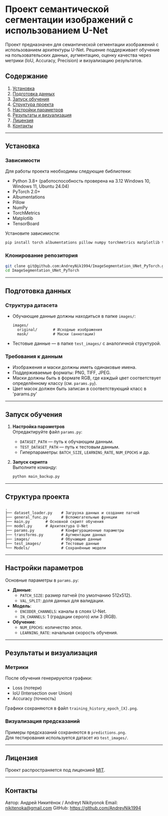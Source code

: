 # Проект семантической сегментации изображений с использованием U-Net

Проект предназначен для семантической сегментации изображений с использованием архитектуры U-Net. Решение поддерживает 
обучение на пользовательских данных, аугментацию, оценку качества через метрики (IoU, Accuracy, Precision) и визуализацию
результатов.

## Содержание
1. [Установка](#установка)
2. [Подготовка данных](#подготовка-данных)
3. [Запуск обучения](#запуск-обучения)
4. [Структура проекта](#структура-проекта)
5. [Настройки параметров](#настройки-параметров)
6. [Результаты и визуализация](#результаты-и-визуализация)
7. [Лицензия](#лицензия)
8. [Контакты](#контакты)

---

## Установка

### Зависимости
Для работы проекта необходимы следующие библиотеки:
- Python 3.8+ (работоспособность проверена на 3.12 Windows 10, Windows 11, Ubuntu 24.04)
- PyTorch 2.0+
- Albumentations
- Pillow
- NumPy
- TorchMetrics
- Matplotlib
- TensorBoard

Установите зависимости:
```bash
pip install torch albumentations pillow numpy torchmetrics matplotlib tensorboard
```

### Клонирование репозитория
```bash
git clone git@github.com:AndreyNik1994/ImageSegmentation_UNet_PyTorch.git
cd ImageSegmentation_UNet_PyTorch
```

---

## Подготовка данных

### Структура датасета
- Обучающие данные должны находиться в папке `images/`:
  ```
  images/
    original/       # Исходные изображения
    mask/           # Маски (аннотации)
  ```
- Тестовые данные — в папке `test_images/` с аналогичной структурой.

### Требования к данным
- Изображения и маски должны иметь одинаковые имена.
- Поддерживаемые форматы: PNG, TIFF, JPEG.
- Маски должны быть в формате RGB, где каждый цвет соответствует определённому классу (см. `params.py`).
- Цвет масок должен быть записан в соответствующий класс в 'params.py'

---

## Запуск обучения

1. **Настройка параметров**  
   Отредактируйте файл `params.py`:
   - `DATASET_PATH` — путь к обучающим данным.
   - `TEST_DATASET_PATH` — путь к тестовым данным.
   - Гиперпараметры: `BATCH_SIZE`, `LEARNING_RATE`, `NUM_EPOCHS` и др.

2. **Запуск скрипта**  
   Выполните команду:
   ```bash
   python main_backup.py
   ```
---

## Структура проекта
```
.
├── dataset_loader.py    # Загрузка данных и создание патчей
├── general_func.py      # Вспомогательные функции
├── main.py       # Основной скрипт обучения
├── model.py      # Архитектура U-Net
├── params.py            # Конфигурационные параметры
├── transforms.py        # Аугментации данных
├── images/              # Обучающие данные
├── test_images/         # Тестовые данные
└── Models/              # Сохранённые модели
```

---

## Настройки параметров
Основные параметры в `params.py`:
- **Данные**:
  - `PATCH_SIZE`: размер патчей (по умолчанию 512x512).
  - `VAL_SPLIT`: доля данных для валидации.
- **Модель**:
  - `ENCODER_CHANNELS`: каналы в слоях U-Net.
  - `IN_CHANNELS`: 1 (градации серого) или 3 (RGB).
- **Обучение**:
  - `NUM_EPOCHS`: количество эпох.
  - `LEARNING_RATE`: начальная скорость обучения.

---

## Результаты и визуализация

### Метрики
После обучения генерируются графики:
- Loss (потери)
- IoU (Intersection over Union)
- Accuracy (точность)

Графики сохраняются в файл `training_history_epoch_[X].png`.

### Визуализация предсказаний
Примеры предсказаний сохраняются в `predictions.png`.  
Для тестирования используется датасет из `test_images/`.

---

## Лицензия
Проект распространяется под лицензией [MIT](LICENSE).

---

## Контакты
Автор: Андрей Никитёнок / Andreyt Nikityonok 
Email: nikitenoka@gmail.com
GitHub: https://github.com/AndreyNik1994
```
